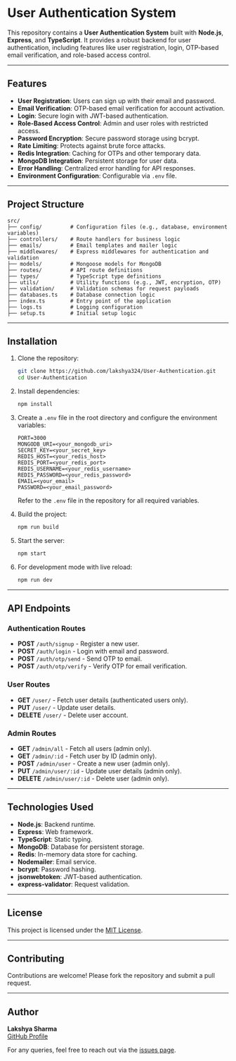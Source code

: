 # User Authentication System

This repository contains a **User Authentication System** built with **Node.js**, **Express**, and **TypeScript**. It provides a robust backend for user authentication, including features like user registration, login, OTP-based email verification, and role-based access control.

---

## Features

- **User Registration**: Users can sign up with their email and password.
- **Email Verification**: OTP-based email verification for account activation.
- **Login**: Secure login with JWT-based authentication.
- **Role-Based Access Control**: Admin and user roles with restricted access.
- **Password Encryption**: Secure password storage using bcrypt.
- **Rate Limiting**: Protects against brute force attacks.
- **Redis Integration**: Caching for OTPs and other temporary data.
- **MongoDB Integration**: Persistent storage for user data.
- **Error Handling**: Centralized error handling for API responses.
- **Environment Configuration**: Configurable via `.env` file.

---

## Project Structure

```
src/
├── config/         # Configuration files (e.g., database, environment variables)
├── controllers/    # Route handlers for business logic
├── emails/         # Email templates and mailer logic
├── middlewares/    # Express middlewares for authentication and validation
├── models/         # Mongoose models for MongoDB
├── routes/         # API route definitions
├── types/          # TypeScript type definitions
├── utils/          # Utility functions (e.g., JWT, encryption, OTP)
├── validation/     # Validation schemas for request payloads
├── databases.ts    # Database connection logic
├── index.ts        # Entry point of the application
├── logs.ts         # Logging configuration
├── setup.ts        # Initial setup logic
```

---

## Installation

1. Clone the repository:
    ```bash
    git clone https://github.com/lakshya324/User-Authentication.git
    cd User-Authentication
    ```

2. Install dependencies:
    ```bash
    npm install
    ```

3. Create a `.env` file in the root directory and configure the environment variables:
    ```env
    PORT=3000
    MONGODB_URI=<your_mongodb_uri>
    SECRET_KEY=<your_secret_key>
    REDIS_HOST=<your_redis_host>
    REDIS_PORT=<your_redis_port>
    REDIS_USERNAME=<your_redis_username>
    REDIS_PASSWORD=<your_redis_password>
    EMAIL=<your_email>
    PASSWORD=<your_email_password>
    ```
    Refer to the `.env` file in the repository for all required variables.

4. Build the project:
    ```bash
    npm run build
    ```

5. Start the server:
    ```bash
    npm start
    ```

6. For development mode with live reload:
    ```bash
    npm run dev
    ```

---

## API Endpoints

### Authentication Routes
- **POST** `/auth/signup` - Register a new user.
- **POST** `/auth/login` - Login with email and password.
- **POST** `/auth/otp/send` - Send OTP to email.
- **POST** `/auth/otp/verify` - Verify OTP for email verification.

### User Routes
- **GET** `/user/` - Fetch user details (authenticated users only).
- **PUT** `/user/` - Update user details.
- **DELETE** `/user/` - Delete user account.

### Admin Routes
- **GET** `/admin/all` - Fetch all users (admin only).
- **GET** `/admin/:id` - Fetch user by ID (admin only).
- **POST** `/admin/user` - Create a new user (admin only).
- **PUT** `/admin/user/:id` - Update user details (admin only).
- **DELETE** `/admin/user/:id` - Delete user (admin only).

---

## Technologies Used

- **Node.js**: Backend runtime.
- **Express**: Web framework.
- **TypeScript**: Static typing.
- **MongoDB**: Database for persistent storage.
- **Redis**: In-memory data store for caching.
- **Nodemailer**: Email service.
- **bcrypt**: Password hashing.
- **jsonwebtoken**: JWT-based authentication.
- **express-validator**: Request validation.

---

## License

This project is licensed under the [MIT License](LICENSE).

---

## Contributing

Contributions are welcome! Please fork the repository and submit a pull request.

---

## Author

**Lakshya Sharma**  
[GitHub Profile](https://github.com/lakshya324)

For any queries, feel free to reach out via the [issues page](https://github.com/lakshya324/User-Authentication/issues).  